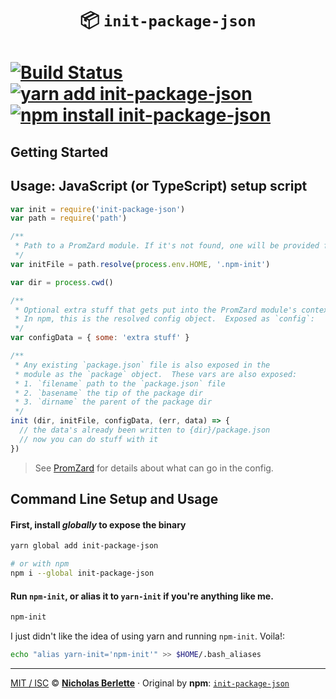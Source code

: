 <h1 align="center">📦  <code>init-package-json</code></h1>

# [![Build Status][build-badge]][build-url] [![yarn add init-package-json][yarn-badge]][yarn-url] [![npm install init-package-json][npm-badge]][npm-url]
  
## Getting Started

## Usage: JavaScript (or TypeScript) setup script  

```javascript
var init = require('init-package-json')
var path = require('path')

/** 
 * Path to a PromZard module. If it's not found, one will be provided for you.
 */
var initFile = path.resolve(process.env.HOME, '.npm-init')

var dir = process.cwd()

/**
 * Optional extra stuff that gets put into the PromZard module's context.
 * In npm, this is the resolved config object.  Exposed as `config`:
 */
var configData = { some: 'extra stuff' }

/**
 * Any existing `package.json` file is also exposed in the 
 * module as the `package` object.  These vars are also exposed:
 * 1. `filename` path to the `package.json` file
 * 2. `basename` the tip of the package dir
 * 3. `dirname` the parent of the package dir
 */
init (dir, initFile, configData, (err, data) => {
  // the data's already been written to {dir}/package.json
  // now you can do stuff with it
})
```

> See [PromZard](https://github.com/npm/promzard) for details about what can go in the config.


## Command Line Setup and Usage

#### First, install *globally* to expose the binary

```bash
yarn global add init-package-json

# or with npm
npm i --global init-package-json
```

#### Run `npm-init`, or alias it to `yarn-init` if you're anything like me.

```bash
npm-init
```

I just didn't like the idea of using yarn and running `npm-init`. Voila!:

```bash
echo "alias yarn-init='npm-init'" >> $HOME/.bash_aliases
```

---

[MIT / ISC](https://nick.mit-license.org) © [**Nicholas Berlette**](https://nick.berlette.com) &middot; Original by **npm**: [`init-package-json`](/npm/init-package-json#readme)

  
[build-badge]: https://img.shields.io/travis/com/npm/init-package-json?label=BUILD&logo=travis-ci&logoColor=fff&style=for-the-badge
[build-url]: http://travis-ci.org/npm/init-package-json
[npm-badge]: https://img.shields.io/badge/npm%20install%20-%20init&dash;package&dash;json-red?style=for-the-badge&logo=npm
[npm-url]: https://www.npmjs.com/package/init-package-json
[yarn-badge]: https://img.shields.io/badge/yarn%20add-%20init&dash;package&dash;json-8dddff?style=for-the-badge&logo=yarn&labelColor=444
[yarn-url]: https://www.yarnpkg.com/package/init-package-json
